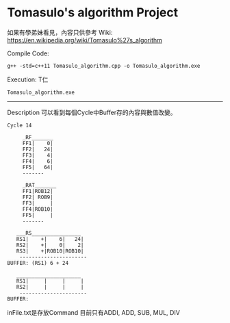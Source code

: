 # Tomasulo's algorithm Project
如果有學弟妹看見，內容只供參考
Wiki: https://en.wikipedia.org/wiki/Tomasulo%27s_algorithm

Compile Code:
```
g++ -std=c++11 Tomasulo_algorithm.cpp -o Tomasulo_algorithm.exe
```

Execution:
T仁
```
Tomasulo_algorithm.exe
```
---
Description
可以看到每個Cycle中Buffer存的內容與數值改變。
```
Cycle 14

     _RF_______
     FF1|    0|
     FF2|   24|
     FF3|    4|
     FF4|    6|
     FF5|   64|
     -------

     _RAT_______
     FF1|ROB12|
     FF2| ROB9|
     FF3|     |
     FF4|ROB10|
     FF5|     |
     -------

   ___RS________________
   RS1|    +|    6|   24|
   RS2|    +|    0|    2|
   RS3|    +|ROB10|ROB10|
    ----------------------
BUFFER: (RS1) 6 + 24

   _____________________
   RS1|     |     |     |
   RS2|     |     |     |
    ----------------------
BUFFER:   
```

inFile.txt是存放Command
目前只有ADDI, ADD, SUB, MUL, DIV

